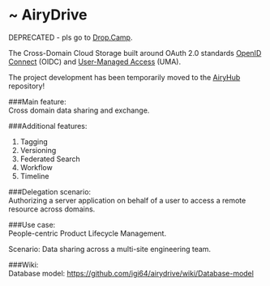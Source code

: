 ~ AiryDrive
===========

DEPRECATED - pls go to [Drop.Camp](https://github.com/igi64/Drop.Camp).

The Cross-Domain Cloud Storage built around OAuth 2.0 standards [OpenID Connect](http://openid.net/connect) (OIDC) and [User-Managed Access](http://en.wikipedia.org/wiki/User-Managed_Access) (UMA).

The project development has been temporarily moved to the [AiryHub](https://github.com/igi64/airyhub) repository!

###Main feature:   
Cross domain data sharing and exchange.  

###Additional features:  
1. Tagging  
2. Versioning  
3. Federated Search  
4. Workflow
5. Timeline

###Delegation scenario:  
Authorizing a server application on behalf of a user to access a remote resource across domains.  

###Use case:  
People-centric Product Lifecycle Management.   

Scenario: Data sharing across a multi-site engineering team.

###Wiki:  
Database model: https://github.com/igi64/airydrive/wiki/Database-model  
